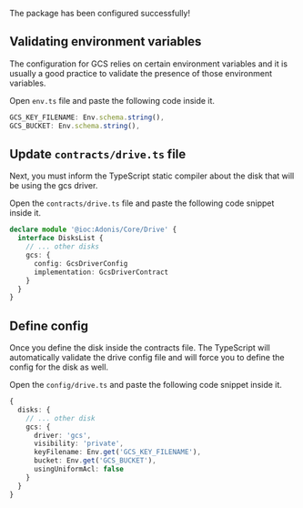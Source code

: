 The package has been configured successfully!

## Validating environment variables

The configuration for GCS relies on certain environment variables and it is usually a good practice to validate the presence of those environment variables.

Open `env.ts` file and paste the following code inside it.

```ts
GCS_KEY_FILENAME: Env.schema.string(),
GCS_BUCKET: Env.schema.string(),
```

## Update `contracts/drive.ts` file

Next, you must inform the TypeScript static compiler about the disk that will be using the gcs driver.

Open the `contracts/drive.ts` file and paste the following code snippet inside it.

```ts
declare module '@ioc:Adonis/Core/Drive' {
  interface DisksList {
    // ... other disks
    gcs: {
      config: GcsDriverConfig
      implementation: GcsDriverContract
    }
  }
}
```

## Define config

Once you define the disk inside the contracts file. The TypeScript will automatically validate the drive config file and will force you to define the config for the disk as well.

Open the `config/drive.ts` and paste the following code snippet inside it.

```ts
{
  disks: {
    // ... other disk
    gcs: {
      driver: 'gcs',
      visibility: 'private',
      keyFilename: Env.get('GCS_KEY_FILENAME'),
      bucket: Env.get('GCS_BUCKET'),
      usingUniformAcl: false
    }
  }
}
```
